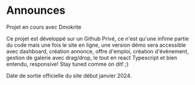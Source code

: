 # Announces
Projet en cours avec Dmokrite

Ce projet est développé sur un Github Privé, ce n'est qu'une infime partie du code mais une fois le site en ligne, une version démo sera accessible avec dashboard, création annonce, offre d'emploi, création d'évènement, gestion de galerie avec drag/drop, le tout en react Typescript et bien entendu, responsive! Stay tuned comme on dit! ;)

Date de sortie officielle du site début janvier 2024.
